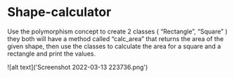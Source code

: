 # Shape-calculator
Use the polymorphism concept to create 2 classes ( “Rectangle”, “Square” ) they both will have a method called “calc_area” that returns the area of the given shape, then use the classes to calculate the area for a square and a rectangle and print the values.

![alt text]('Screenshot 2022-03-13 223736.png')
